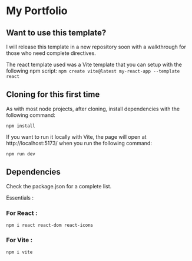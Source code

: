 # My Portfolio

## Want to use this template?

I will release this template in a new repository soon with a walkthrough for those who need complete directives.

The react template used was a Vite template that you can setup with the following npm script:
`npm create vite@latest my-react-app --template react`

## Cloning for this first time

As with most node projects, after cloning, install dependencies with the following command: 

` npm install `

If you want to run it locally with Vite, the page will open at http://localhost:5173/ when you run the following command: 

`npm run dev`

## Dependencies

Check the package.json for a complete list.

Essentials :

### For React :

`npm i react react-dom react-icons `


### For Vite :
`npm i vite `